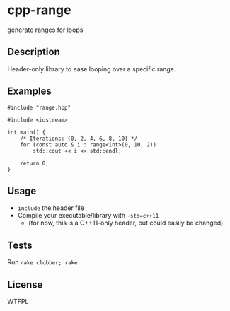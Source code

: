 cpp-range
=========

generate ranges for loops

Description
----------- 

Header-only library to ease looping over a specific range.

Examples
--------

    #include "range.hpp"

    #include <iostream>

    int main() {
        /* Iterations: {0, 2, 4, 6, 8, 10} */
        for (const auto & i : range<int>(0, 10, 2))
            std::cout << i << std::endl;

        return 0;
    }


Usage
-----

* `include` the header file
* Compile your executable/library with `-std=c++11`
    * (for now, this is a C++11-only header, but could easily be changed)

Tests
-----

Run `rake clobber; rake`

License
-------

WTFPL
